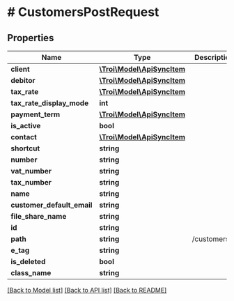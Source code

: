 # # CustomersPostRequest

## Properties

Name | Type | Description | Notes
------------ | ------------- | ------------- | -------------
**client** | [**\Troi\Model\ApiSyncItem**](ApiSyncItem.md) |  |
**debitor** | [**\Troi\Model\ApiSyncItem**](ApiSyncItem.md) |  | [optional]
**tax_rate** | [**\Troi\Model\ApiSyncItem**](ApiSyncItem.md) |  | [optional]
**tax_rate_display_mode** | **int** |  | [optional]
**payment_term** | [**\Troi\Model\ApiSyncItem**](ApiSyncItem.md) |  | [optional]
**is_active** | **bool** |  | [optional]
**contact** | [**\Troi\Model\ApiSyncItem**](ApiSyncItem.md) |  | [optional]
**shortcut** | **string** |  | [optional]
**number** | **string** |  | [optional]
**vat_number** | **string** |  | [optional]
**tax_number** | **string** |  | [optional]
**name** | **string** |  |
**customer_default_email** | **string** |  | [optional]
**file_share_name** | **string** |  | [optional]
**id** | **string** |  | [optional]
**path** | **string** | /customers/1 | [optional]
**e_tag** | **string** |  | [optional]
**is_deleted** | **bool** |  | [optional]
**class_name** | **string** |  | [optional]

[[Back to Model list]](../../README.md#models) [[Back to API list]](../../README.md#endpoints) [[Back to README]](../../README.md)
